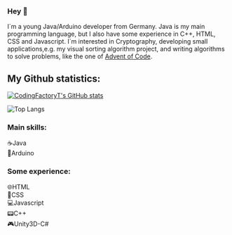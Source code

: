 ### Hey 👋

I´m a young Java/Arduino developer from Germany. Java is my main programming language, but I also have some experience in C++, HTML, CSS and Javascript. I´m interested in Cryptography, developing small applications,e.g. my visual sorting algorithm project, and writing algorithms to solve problems, like the one of [Advent of Code](https://adventofcode.com).

## My Github statistics:
[![CodingFactoryT's GitHub stats](https://github-readme-stats.vercel.app/api?username=CodingFactoryT&theme=tokyonight)](https://github.com/CodingFactoryT/github-readme-stats)

![Top Langs](https://github-readme-stats.vercel.app/api/top-langs/?username=CodingFactoryT&theme=tokyonight&card_width=495)

### Main skills: 
☕Java         <br>
🎫Arduino

### Some experience: 
🌐HTML         <br>
📜CSS          <br>
💻Javascript   <br>
📟C++          <br>
🎮Unity3D-C#
